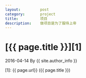 ```yaml
---
layout: 		post
category: 		project
title: 			项目
description: 	做项目是为了服侍上帝
---
```


# [{{ page.title }}][1]
2016-04-14 By {{ site.author_info }}

[wonkerr]:    http://wonkerr.github.io  "阿科"
[1]:    {{ page.url}}  ({{ page.title }})
